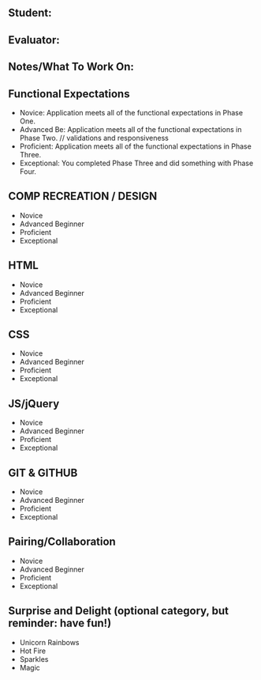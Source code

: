## Student:
## Evaluator:
## Notes/What To Work On:

## Functional Expectations

* Novice: Application meets all of the functional expectations in Phase One.
* Advanced Be: Application meets all of the functional expectations in Phase Two.
  // validations and responsiveness
* Proficient: Application meets all of the functional expectations in Phase Three.
* Exceptional: You completed Phase Three and did something with Phase Four.


## COMP RECREATION / DESIGN

* Novice  
* Advanced Beginner  
* Proficient  
* Exceptional  


## HTML

* Novice  
* Advanced Beginner  
* Proficient  
* Exceptional  


## CSS

* Novice  
* Advanced Beginner  
* Proficient  
* Exceptional  


## JS/jQuery

* Novice  
* Advanced Beginner  
* Proficient  
* Exceptional


## GIT & GITHUB

* Novice  
* Advanced Beginner  
* Proficient  
* Exceptional  

## Pairing/Collaboration

* Novice  
* Advanced Beginner  
* Proficient  
* Exceptional  

## Surprise and Delight (optional category, but reminder: have fun!)

* Unicorn Rainbows  
* Hot Fire  
* Sparkles  
* Magic  
